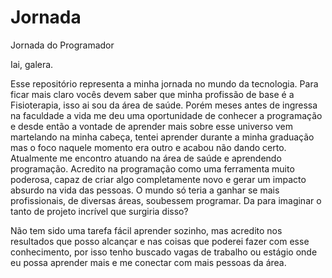 # Jornada
Jornada do Programador 
 
Iai, galera. 
 
Esse repositório representa a minha jornada no mundo da tecnologia. Para ficar mais claro vocês devem saber que minha profissão de base é a Fisioterapia, isso ai sou da área de     saúde. Porém meses antes de ingressa na faculdade a vida me deu uma oportunidade de conhecer a programação e desde então a vontade de aprender mais sobre esse universo vem martelando na minha cabeça, tentei aprender durante a minha graduação mas o foco naquele momento era outro e acabou não dando certo. Atualmente me encontro atuando na área de saúde e aprendendo programação. Acredito na programação como uma ferramenta muito poderosa, capaz de criar algo completamente novo e gerar um impacto absurdo na vida das pessoas. O mundo só teria a ganhar se mais profissionais, de diversas áreas, soubessem programar. Da para imaginar o tanto de projeto incrível que surgiria disso? 
 
Não tem sido uma tarefa fácil aprender sozinho, mas acredito nos resultados que posso alcançar e nas coisas que poderei fazer com esse conhecimento, por isso tenho buscado vagas  de trabalho ou estágio onde eu possa aprender mais e me conectar com mais pessoas da área. 
 
